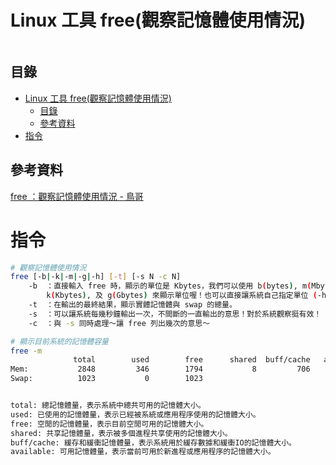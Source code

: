 # Linux 工具 free(觀察記憶體使用情況)

```
```

## 目錄

- [Linux 工具 free(觀察記憶體使用情況)](#linux-工具-free觀察記憶體使用情況)
	- [目錄](#目錄)
	- [參考資料](#參考資料)
- [指令](#指令)

## 參考資料

[free ：觀察記憶體使用情況 - 鳥哥](https://linux.vbird.org/linux_basic/centos7/0440processcontrol.php#free)

# 指令

```bash
# 觀察記憶體使用情況
free [-b|-k|-m|-g|-h] [-t] [-s N -c N]
	-b  ：直接輸入 free 時，顯示的單位是 Kbytes，我們可以使用 b(bytes), m(Mbytes)
		k(Kbytes), 及 g(Gbytes) 來顯示單位喔！也可以直接讓系統自己指定單位 (-h)
	-t  ：在輸出的最終結果，顯示實體記憶體與 swap 的總量。
	-s  ：可以讓系統每幾秒鐘輸出一次，不間斷的一直輸出的意思！對於系統觀察挺有效！
	-c  ：與 -s 同時處理～讓 free 列出幾次的意思～

# 顯示目前系統的記憶體容量
free -m
			  total        used        free      shared  buff/cache   available
Mem:           2848         346        1794           8         706        2263
Swap:          1023           0        1023


total: 總記憶體量，表示系統中總共可用的記憶體大小。
used: 已使用的記憶體量，表示已經被系統或應用程序使用的記憶體大小。
free: 空閒的記憶體量，表示目前空閒可用的記憶體大小。
shared: 共享記憶體量，表示被多個進程共享使用的記憶體大小。
buff/cache: 緩存和緩衝記憶體量，表示系統用於緩存數據和緩衝IO的記憶體大小。
available: 可用記憶體量，表示當前可用於新進程或應用程序的記憶體大小。
```
